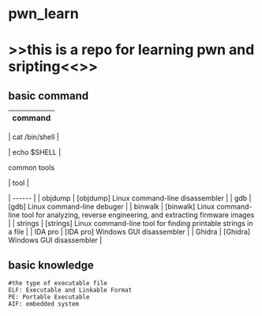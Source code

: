 # pwn_learn

# >>this is a repo for learning pwn and sripting<<>>

## basic command

| command | 
| ------ |

| cat /bin/shell |

| echo $SHELL |



common tools

| tool |

| ------ |
| objdump | [objdump] Linux command-line disassembler |
| gdb | [gdb] Linux command-line debuger |
| binwalk | [binwalk] Linux command-line tool for analyzing, reverse engineering, and extracting firmware images |
| strings | [strings] Linux command-line tool for finding printable strings in a file |
| IDA pro | [IDA pro] Windows GUI disassembler |
| Ghidra | [Ghidra] Windows GUI disassembler |

## basic knowledge
    #the type of executable file
    ELF: Executable and Linkable Format
    PE: Portable Executable
    AIF: embedded system
